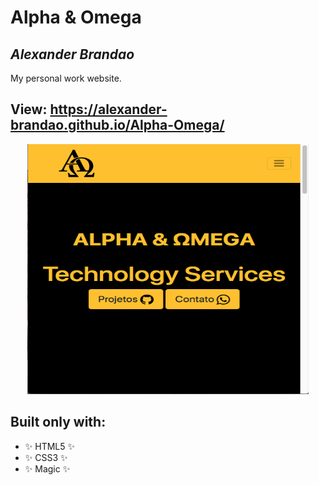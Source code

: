 # Alpha & Omega 
## _Alexander Brandao_



My personal work website.

## View: https://alexander-brandao.github.io/Alpha-Omega/

<p align= "center">
  <img width="450" height="400"src="https://raw.githubusercontent.com/alexander-brandao/Alpha-Omega/master/img/mobile.png">
</p>

## Built only with: 
- ✨ HTML5 ✨
- ✨ CSS3 ✨
- ✨ Magic ✨
